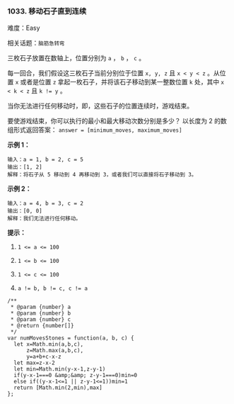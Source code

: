 ### 1033. 移动石子直到连续

难度：Easy

相关话题：`脑筋急转弯`

三枚石子放置在数轴上，位置分别为  `a` ， `b` ， `c` 。



每一回合，我们假设这三枚石子当前分别位于位置  `x, y, z`  且  `x < y < z` 。从位置  `x`  或者是位置  `z`  拿起一枚石子，并将该石子移动到某一整数位置  `k`  处，其中  `x < k < z`  且  `k != y` 。



当你无法进行任何移动时，即，这些石子的位置连续时，游戏结束。



要使游戏结束，你可以执行的最小和最大移动次数分别是多少？ 以长度为 2 的数组形式返回答案： `answer = [minimum_moves, maximum_moves]` 







**示例 1：** 



```
输入：a = 1, b = 2, c = 5
输出：[1, 2]
解释：将石子从 5 移动到 4 再移动到 3，或者我们可以直接将石子移动到 3。
```


**示例 2：** 



```
输入：a = 4, b = 3, c = 2
输出：[0, 0]
解释：我们无法进行任何移动。
```






**提示：** 




1.  `1 <= a <= 100` 

2.  `1 <= b <= 100` 

3.  `1 <= c <= 100` 

4.  `a != b, b != c, c != a` 




```
/**
 * @param {number} a
 * @param {number} b
 * @param {number} c
 * @return {number[]}
 */
var numMovesStones = function(a, b, c) {
  let x=Math.min(a,b,c),
      z=Math.max(a,b,c),
      y=a+b+c-x-z
  let max=z-x-2
  let min=Math.min(y-x-1,z-y-1)
  if(y-x-1===0 &amp;&amp; z-y-1===0)min=0
  else if((y-x-1<=1 || z-y-1<=1))min=1
  return [Math.min(2,min),max]
};
```

